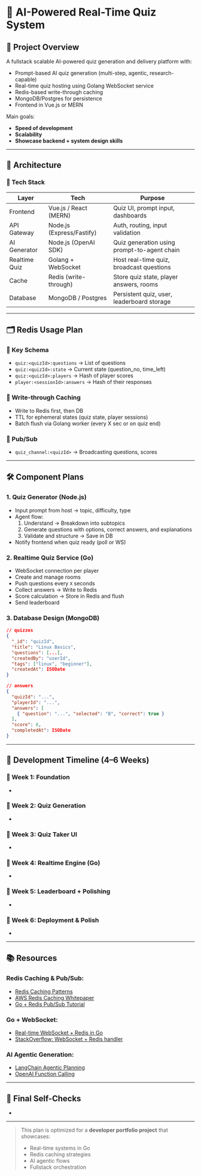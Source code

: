 # 🧠 AI-Powered Real-Time Quiz System

## 🎯 Project Overview

A fullstack scalable AI-powered quiz generation and delivery platform with:

- Prompt-based AI quiz generation (multi-step, agentic, research-capable)
- Real-time quiz hosting using Golang WebSocket service
- Redis-based write-through caching
- MongoDB/Postgres for persistence
- Frontend in Vue.js or MERN

Main goals:

- **Speed of development**
- **Scalability**
- **Showcase backend + system design skills**

---

## 🧱 Architecture

### 🔧 Tech Stack

| Layer         | Tech                      | Purpose                                     |
| ------------- | ------------------------- | ------------------------------------------- |
| Frontend      | Vue.js / React (MERN)     | Quiz UI, prompt input, dashboards           |
| API Gateway   | Node.js (Express/Fastify) | Auth, routing, input validation             |
| AI Generator  | Node.js (OpenAI SDK)      | Quiz generation using prompt-to-agent chain |
| Realtime Quiz | Golang + WebSocket        | Host real-time quiz, broadcast questions    |
| Cache         | Redis (write-through)     | Store quiz state, player answers, rooms     |
| Database      | MongoDB / Postgres        | Persistent quiz, user, leaderboard storage  |

---

## 🗂️ Redis Usage Plan

### 🔐 Key Schema

- `quiz:<quizId>:questions` → List of questions
- `quiz:<quizId>:state` → Current state (question\_no, time\_left)
- `quiz:<quizId>:players` → Hash of player scores
- `player:<sessionId>:answers` → Hash of their responses

### 🧠 Write-through Caching

- Write to Redis first, then DB
- TTL for ephemeral states (quiz state, player sessions)
- Batch flush via Golang worker (every X sec or on quiz end)

### 📡 Pub/Sub

- `quiz_channel:<quizId>` → Broadcasting questions, scores

---

## 🛠️ Component Plans

### 1. Quiz Generator (Node.js)

- Input prompt from host → topic, difficulty, type
- Agent flow:
  1. Understand → Breakdown into subtopics
  2. Generate questions with options, correct answers, and explanations
  3. Validate and structure → Save in DB
- Notify frontend when quiz ready (poll or WS)

### 2. Realtime Quiz Service (Go)

- WebSocket connection per player
- Create and manage rooms
- Push questions every `X` seconds
- Collect answers → Write to Redis
- Score calculation → Store in Redis and flush
- Send leaderboard

### 3. Database Design (MongoDB)

```json
// quizzes
{
  "_id": "quizId",
  "title": "Linux Basics",
  "questions": [...],
  "createdBy": "userId",
  "tags": ["linux", "beginner"],
  "createdAt": ISODate
}

// answers
{
  "quizId": "...",
  "playerId": "...",
  "answers": [
    { "question": "...", "selected": "B", "correct": true }
  ],
  "score": 8,
  "completedAt": ISODate
}
```

---

## 🧪 Development Timeline (4–6 Weeks)

### 📅 Week 1: Foundation

-

### 📅 Week 2: Quiz Generation

-

### 📅 Week 3: Quiz Taker UI

-

### 📅 Week 4: Realtime Engine (Go)

-

### 📅 Week 5: Leaderboard + Polishing

-

### 📅 Week 6: Deployment & Polish

-

---

## 📚 Resources

### Redis Caching & Pub/Sub:

- [Redis Caching Patterns](https://redis.io/learn/howtos/solutions/caching-architecture/write-through)
- [AWS Redis Caching Whitepaper](https://docs.aws.amazon.com/whitepapers/latest/database-caching-strategies-using-redis/caching-patterns.html)
- [Go + Redis Pub/Sub Tutorial](https://reliasoftware.com/blog/golang-pub-sub)

### Go + WebSocket:

- [Real-time WebSocket + Redis in Go](https://codezup.com/building-real-time-web-applications-with-golang-websockets-and-redis/)
- [StackOverflow: WebSocket + Redis handler](https://stackoverflow.com/questions/71097866/golang-redis-websocket-handler)

### AI Agentic Generation:

- [LangChain Agentic Planning](https://python.langchain.com/docs/expression_language/how_to/agents)
- [OpenAI Function Calling](https://platform.openai.com/docs/guides/function-calling)

---

## 🧭 Final Self-Checks

-

---

> This plan is optimized for a **developer portfolio project** that showcases:
>
> - Real-time systems in Go
> - Redis caching strategies
> - AI agentic flows
> - Fullstack orchestration

